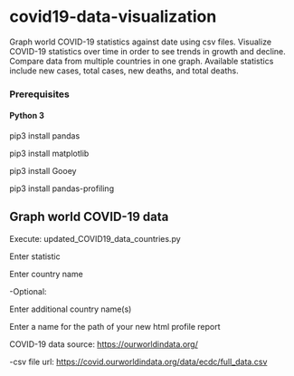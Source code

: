 # covid19-data-visualization
Graph world COVID-19 statistics against date using csv files. Visualize COVID-19 statistics over time in order to see trends in growth and decline. Compare data from multiple countries in one graph. Available statistics include new cases, total cases, new deaths, and total deaths.

### Prerequisites

#### Python 3

pip3 install pandas

pip3 install matplotlib

pip3 install Gooey

pip3 install pandas-profiling

## Graph world COVID-19 data

Execute: updated_COVID19_data_countries.py

Enter statistic

Enter country name

-Optional:

Enter additional country name(s)

Enter a name for the path of your new html profile report

COVID-19 data source: https://ourworldindata.org/ 

-csv file url: https://covid.ourworldindata.org/data/ecdc/full_data.csv

